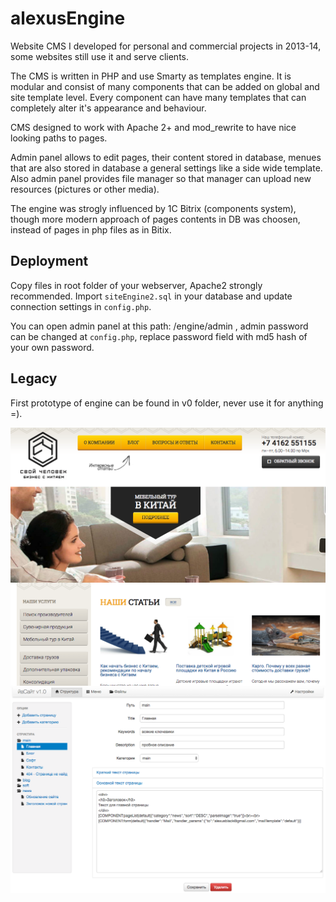 # alexusEngine
Website CMS I developed for personal and commercial projects in 2013-14, some websites still use it and serve clients.

The CMS is written in PHP and use Smarty as templates engine. It is modular and consist of many components that can be added on global and site template level. Every component can have many templates that can completely alter it's appearance and behaviour.

CMS designed to work with Apache 2+ and mod_rewrite to have nice looking paths to pages. 

Admin panel allows to edit pages, their content stored in database, menues that are also stored in database a general settings like a side wide template. Also admin panel provides file manager so that manager can upload new resources (pictures or other media).

The engine was strogly influenced by 1C Bitrix (components system), though more modern approach of pages contents in DB was choosen, instead of pages in php files as in Bitix.

## Deployment
Copy files in root folder of your webserver, Apache2 strongly recommended. Import `siteEngine2.sql` in your database and update connection settings in `config.php`.

You can open admin panel at this path: /engine/admin , admin password can be changed at `config.php`, replace password field with md5 hash of your own password.

## Legacy

First prototype of engine can be found in v0 folder, never use it for anything =).

![Svoichelovek](screenshots/alexusEngine-1.png "Logistics company using alexusEngine")
![Admin panel](screenshots/alexusEngine-2.png "Page configuration and editing")